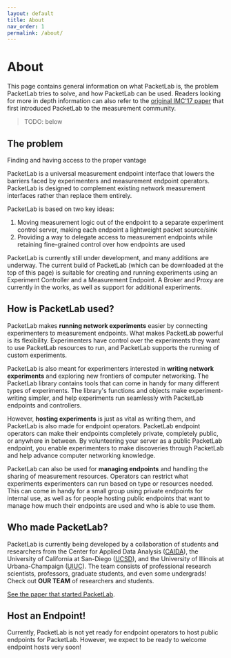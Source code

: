 ```yaml
---
layout: default
title: About
nav_order: 1
permalink: /about/
---
```


# About
This page contains general information on what PacketLab is, the problem PacketLab tries to solve, and how PacketLab can be used. Readers looking for more in depth information can also refer to the [original IMC'17 paper](https://www.caida.org/publications/papers/2017/packetlab/packetlab.pdf) that first introduced PacketLab to the measurement community.

> TODO: below

## The problem
Finding and having access to the proper vantage

PacketLab is a universal measurement endpoint interface that lowers the barriers faced by experimenters and measurement endpoint operators. PacketLab is designed to complement existing network measurement interfaces rather than replace them entirely.

PacketLab is based on two key ideas:
1. Moving measurement logic out of the endpoint to a separate experiment control server, making each endpoint a lightweight packet source/sink
2. Providing a way to delegate access to measurement endpoints while retaining fine-grained control over how endpoints are used

PacketLab is currently still under development, and many additions are underway. The current build of PacketLab (which can be downloaded at the top of this page) is suitable for creating and running experiments using an Experiment Controller and a Measurement Endpoint. A Broker and Proxy are currently in the works, as well as support for additional experiments.

## How is PacketLab used?

PacketLab makes **running network experiments** easier by connecting experimenters to measurement endpoints. What makes PacketLab powerful is its flexibility. Experimenters have control over the experiments they want to use PacketLab resources to run, and PacketLab supports the running of custom experiments.

PacketLab is also meant for experimenters interested in **writing network experiments** and exploring new frontiers of computer networking. The PacketLab library contains tools that can come in handy for many different types of experiments. The library's functions and objects make experiment-writing simpler, and help experiments run seamlessly with PacketLab endpoints and controllers.

However, **hosting experiments** is just as vital as writing them, and PacketLab is also made for endpoint operators. PacketLab endpoint operators can make their endpoints completely private, completely public, or anywhere in between. By volunteering your server as a public PacketLab endpoint, you enable experimenters to make discoveries through PacketLab and help advance computer networking knowledge.

PacketLab can also be used for **managing endpoints** and handling the sharing of measurement resources. Operators can restrict what experiments experimenters can run based on type or resources needed. This can come in handy for a small group using private endpoints for internal use, as well as for people hosting public endpoints that want to manage how much their endpoints are used and who is able to use them.

## Who made PacketLab?
PacketLab is currently being developed by a collaboration of students and researchers from the Center for Applied Data Analysis ([CAIDA](https://www.caida.org)), the University of California at San-Diego ([UCSD](https://ucsd.edu)), and the University of Illinois at Urbana-Champaign ([UIUC](https://illinois.edu)). The team consists of professional research scientists, professors, graduate students, and even some undergrads! Check out <a>**OUR TEAM**</a> of researchers and students.

[See the paper that started PacketLab]().

## Host an Endpoint!
Currently, PacketLab is not yet ready for endpoint operators to host public endpoints for PacketLab. However, we expect to be ready to welcome endpoint hosts very soon!